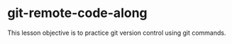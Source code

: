 # git-remote-code-along
This lesson objective is to practice git version control using git commands.
